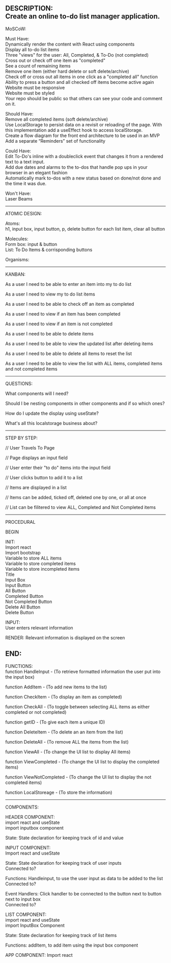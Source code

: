 DESCRIPTION: <br>
Create an online to-do list manager application.<br>
------------------------------------------------
MoSCoW:<br>

Must Have: <br>
Dynamically render the content with React using components<br>
Display all to-do list items<br>
Three "views" for the user: All, Completed, & To-Do (not completed)<br>
Cross out or check off one item as "completed"<br>
See a count of remaining items<br>
Remove one item (either hard delete or soft delete/archive)<br>
Check off or cross out all items in one click as a "completed all" function<br>
Ability to press a button and all checked off items become active again<br>
Website must be responsive<br>
Website must be styled<br>
Your repo should be public so that others can see your code and comment on it.<br>

Should Have: <br>
Remove all completed items (soft delete/archive)<br>
Use LocalStorage to persist data on a revisit or reloading of the page. With this implementation add a useEffect hook to access localStorage.<br>
Create a flow diagram for the front end architecture to be used in an MVP<br>
Add a separate “Reminders” set of functionality<br>

Could Have: <br>
Edit To-Do's inline with a doubleclick event that changes it from a rendered text to a text input.<br>
Add due dates and alarms to the to-dos that handle pop ups in your browser in an elegant fashion<br>
Automatically mark to-dos with a new status based on done/not done and the time it was due.<br>

Won't Have:<br>
Laser Beams<br>

------------------------------------------------
ATOMIC DESIGN: <br>

Atoms: <br>
h1, input box, input button, p, delete button for each list item, clear all button<br>

Molecules: <br>
Form box: input & button<br>
List: To Do Items & corrisponding buttons <br>

Organisms: <br>

------------------------------------------------
KANBAN:<br>

As a user I need to be able to enter an item into my to do list<br>

As a user I need to view my to do list items<br>

As a user I need to be able to check off an item as completed<br>

As a user I need to view if an item has been completed<br>

As a user I need to view if an item is not completed<br>

As a user I need to be able to delete items <br>

As a user I need to be able to view the updated list after deleting items <br>

As a user I need to be able to delete all items to reset the list <br>

As a user I need to be able to view the list with ALL items, completed items and not completed items<br>

------------------------------------------------
QUESTIONS: <br>

What components will I need? <br>

Should I be nesting components in other components and if so which ones? <br>

How do I update the display using useState?<br>

What's all this localstorage business about? <br>

------------------------------------------------
STEP BY STEP: <br>

// User Travels To Page<br>

// Page displays an input field <br>

// User enter their "to do" items into the input field <br>

// User clicks button to add it to a list<br>

// Items are displayed in a list<br>

// Items can be added, ticked off, deleted one by one, or all at once<br>

// List can be filitered to view ALL, Completed and Not Completed items<br>

------------------------------------------------
PROCEDURAL <br>

BEGIN<br>

INIT: <br>
Import react <br>
Import bootstrap <br>
Variable to store ALL items <br>
Variable to store completed items<br>
Variable to store incompleted items <br>
Title<br>
Input Box<br>
Input Button <br>
All Button <br>
Completed Button <br>
Not Completed Button <br>
Delete All Button <br>
Delete Button <br>

INPUT: <br>
User enters relevant information <br>

RENDER: Relevant information is displayed on the screen <br>

END: <br>
------------------------------------------------
FUNCTIONS:<br>
function HandleInput - (To retrieve formatted information the user put into the input box) <br>

function AddItem - (To add new items to the list)<br>

function CheckItem - (To display an item as completed) <br>

function CheckAll - (To toggle between selecting ALL items as either completed or not completed) <br>

function getID - (To give each item a unique ID)<br>

function DeleteItem - (To delete an an item from the list)<br>

function DeleteAll - (To remove ALL the items from the list)<br>

function ViewAll - (To change the UI list to display All items) <br>

function ViewCompleted - (To change the UI list to display the completed items) <br>

function ViewNotCompleted - (To change the UI list to display the not completed items) <br>

function LocalStoreage - (To store the information)<br>

------------------------------------------------
COMPONENTS: <br>

HEADER COMPONENT:<br>
import react and useState<br>
import inputbox component <br>

State: State declaration for keeping track of id and value<br>


INPUT COMPONENT: <br>
Import react and useState <br>

State: State declaration for keeping track of user inputs<br>
Connected to? <br>

Functions: Handleinput, to use the user input as data to be added to the list<br>
Connected to? <br>

Event Handlers: Click handler to be connected to the button next to button next to input box<br>
Connected to? <br>

LIST COMPONENT:<br>
import react and useState <br>
import InputBox Component <br>

State: State declaration for keeping track of list items<br>

Functions: addItem, to add item using the input box component<br>


APP COMPONENT:
Import react



